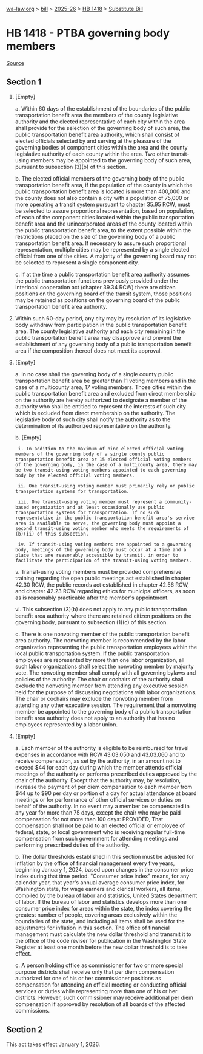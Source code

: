 [wa-law.org](/) > [bill](/bill/) > [2025-26](/bill/2025-26/) > [HB 1418](/bill/2025-26/hb/1418/) > [Substitute Bill](/bill/2025-26/hb/1418/S/)

# HB 1418 - PTBA governing body members

[Source](http://lawfilesext.leg.wa.gov/biennium/2025-26/Pdf/Bills/House%20Bills/1418-S.pdf)

## Section 1
1. [Empty]

    a. Within 60 days of the establishment of the boundaries of the public transportation benefit area the members of the county legislative authority and the elected representative of each city within the area shall provide for the selection of the governing body of such area, the public transportation benefit area authority, which shall consist of elected officials selected by and serving at the pleasure of the governing bodies of component cities within the area and the county legislative authority of each county within the area. Two other transit-using members may be appointed to the governing body of such area, pursuant to subsection (3)(b) of this section.

    b. The elected official members of the governing body of the public transportation benefit area, if the population of the county in which the public transportation benefit area is located is more than 400,000 and the county does not also contain a city with a population of 75,000 or more operating a transit system pursuant to chapter 35.95 RCW, must be selected to assure proportional representation, based on population, of each of the component cities located within the public transportation benefit area and the unincorporated areas of the county located within the public transportation benefit area, to the extent possible within the restrictions placed on the size of the governing body of a public transportation benefit area. If necessary to assure such proportional representation, multiple cities may be represented by a single elected official from one of the cities. A majority of the governing board may not be selected to represent a single component city.

    c. If at the time a public transportation benefit area authority assumes the public transportation functions previously provided under the interlocal cooperation act (chapter 39.34 RCW) there are citizen positions on the governing board of the transit system, those positions may be retained as positions on the governing board of the public transportation benefit area authority.

2. Within such 60-day period, any city may by resolution of its legislative body withdraw from participation in the public transportation benefit area. The county legislative authority and each city remaining in the public transportation benefit area may disapprove and prevent the establishment of any governing body of a public transportation benefit area if the composition thereof does not meet its approval.

3. [Empty]

    a. In no case shall the governing body of a single county public transportation benefit area be greater than 11 voting members and in the case of a multicounty area, 17 voting members. Those cities within the public transportation benefit area and excluded from direct membership on the authority are hereby authorized to designate a member of the authority who shall be entitled to represent the interests of such city which is excluded from direct membership on the authority. The legislative body of such city shall notify the authority as to the determination of its authorized representative on the authority.

    b. [Empty]

        i. In addition to the maximum of nine elected official voting members of the governing body of a single county public transportation benefit area or 15 elected official voting members of the governing body, in the case of a multicounty area, there may be two transit-using voting members appointed to each governing body by the elected official voting members.

        ii. One transit-using voting member must primarily rely on public transportation systems for transportation.

        iii. One transit-using voting member must represent a community-based organization and at least occasionally use public transportation systems for transportation. If no such representative in the public transportation benefit area's service area is available to serve, the governing body must appoint a second transit-using voting member who meets the requirements of (b)(ii) of this subsection.

        iv. If transit-using voting members are appointed to a governing body, meetings of the governing body must occur at a time and a place that are reasonably accessible by transit, in order to facilitate the participation of the transit-using voting members.

    v. Transit-using voting members must be provided comprehensive training regarding the open public meetings act established in chapter 42.30 RCW, the public records act established in chapter 42.56 RCW, and chapter 42.23 RCW regarding ethics for municipal officers, as soon as is reasonably practicable after the member's appointment.

    vi. This subsection (3)(b) does not apply to any public transportation benefit area authority where there are retained citizen positions on the governing body, pursuant to subsection (1)(c) of this section.

    c. There is one nonvoting member of the public transportation benefit area authority. The nonvoting member is recommended by the labor organization representing the public transportation employees within the local public transportation system. If the public transportation employees are represented by more than one labor organization, all such labor organizations shall select the nonvoting member by majority vote. The nonvoting member shall comply with all governing bylaws and policies of the authority. The chair or cochairs of the authority shall exclude the nonvoting member from attending any executive session held for the purpose of discussing negotiations with labor organizations. The chair or cochairs may exclude the nonvoting member from attending any other executive session. The requirement that a nonvoting member be appointed to the governing body of a public transportation benefit area authority does not apply to an authority that has no employees represented by a labor union.

4. [Empty]

    a. Each member of the authority is eligible to be reimbursed for travel expenses in accordance with RCW 43.03.050 and 43.03.060 and to receive compensation, as set by the authority, in an amount not to exceed $44 for each day during which the member attends official meetings of the authority or performs prescribed duties approved by the chair of the authority. Except that the authority may, by resolution, increase the payment of per diem compensation to each member from $44 up to $90 per day or portion of a day for actual attendance at board meetings or for performance of other official services or duties on behalf of the authority. In no event may a member be compensated in any year for more than 75 days, except the chair who may be paid compensation for not more than 100 days: PROVIDED, That compensation shall not be paid to an elected official or employee of federal, state, or local government who is receiving regular full-time compensation from such government for attending meetings and performing prescribed duties of the authority.

    b. The dollar thresholds established in this section must be adjusted for inflation by the office of financial management every five years, beginning January 1, 2024, based upon changes in the consumer price index during that time period. "Consumer price index" means, for any calendar year, that year's annual average consumer price index, for Washington state, for wage earners and clerical workers, all items, compiled by the bureau of labor and statistics, United States department of labor. If the bureau of labor and statistics develops more than one consumer price index for areas within the state, the index covering the greatest number of people, covering areas exclusively within the boundaries of the state, and including all items shall be used for the adjustments for inflation in this section. The office of financial management must calculate the new dollar threshold and transmit it to the office of the code reviser for publication in the Washington State Register at least one month before the new dollar threshold is to take effect.

    c. A person holding office as commissioner for two or more special purpose districts shall receive only that per diem compensation authorized for one of his or her commissioner positions as compensation for attending an official meeting or conducting official services or duties while representing more than one of his or her districts. However, such commissioner may receive additional per diem compensation if approved by resolution of all boards of the affected commissions.

## Section 2
This act takes effect January 1, 2026.
